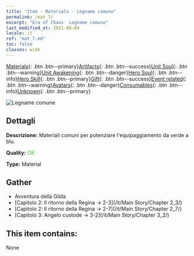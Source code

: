 ```yaml
---
title: "Item - Materials - Legname comune"
permalink: /mat_7/
excerpt: "Era of Chaos  Legname comune"
last_modified_at: 2021-08-04
locale: it
ref: "mat_7.md"
toc: false
classes: wide
---
```

 [Materials](/ItemsIT/){: .btn .btn--primary}[Artifacts](/ItemsIT/Artifacts/){: .btn .btn--success}[Unit Soul](/ItemsIT/UnitSoul/){: .btn .btn--warning}[Unit Awakening](/ItemsIT/UnitAwakening/){: .btn .btn--danger}[Hero Soul](/ItemsIT/HeroSoul/){: .btn .btn--info}[Hero Skill](/ItemsIT/HeroSkill/){: .btn .btn--primary}[Gift](/ItemsIT/Gift/){: .btn .btn--success}[Event related](/ItemsIT/Events/){: .btn .btn--warning}[Avatars](/ItemsIT/Avatars/){: .btn .btn--danger}[Consumables](/ItemsIT/Consumables/){: .btn .btn--info}[Unknown](/ItemsIT/Unknown/){: .btn .btn--primary}

 ![Legname comune](/images/t/i_cailiao_mucai1.png)

## Dettagli
 **Descrizione:** Materiali comuni per potenziare l'equipaggiamento da verde a blu.

 **Quality:** <span style="color: #32CD32">OK</span>

 **Type:** Material

## Gather

*    Avventura della Gilda 
*    [Capitolo 2: Il ritorno della Regina -> 2-3](/it/Main Story/Chapter 2_3/) 
*    [Capitolo 2: Il ritorno della Regina -> 2-7](/it/Main Story/Chapter 2_7/) 
*    [Capitolo 3: Angelo custode -> 3-2](/it/Main Story/Chapter 3_2/) 

## This item contains:

  None

